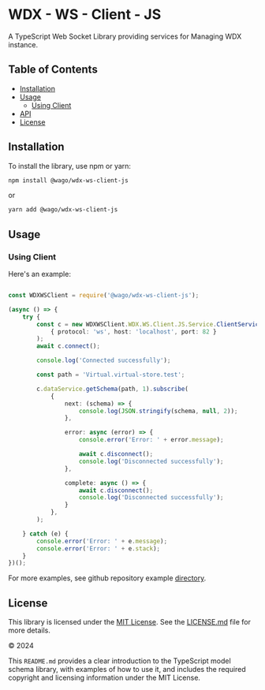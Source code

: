 # WDX - WS - Client - JS

A TypeScript Web Socket Library providing services for Managing WDX instance.

## Table of Contents

- [Installation](#installation)
- [Usage](#usage)
  - [Using Client](#using-client)
- [API](https://github.com/elrest-cz/wdx-ws-client-js/blob/master/docs/modules.md)
- [License](#license)

## Installation

To install the library, use npm or yarn:

```bash
npm install @wago/wdx-ws-client-js
```

or

```bash
yarn add @wago/wdx-ws-client-js
```

## Usage

### Using Client

Here's an example:

```typescript

const WDXWSClient = require('@wago/wdx-ws-client-js');

(async () => {
    try {
        const c = new WDXWSClient.WDX.WS.Client.JS.Service.ClientService(
            { protocol: 'ws', host: 'localhost', port: 82 }
        );
        await c.connect();

        console.log('Connected successfully');

        const path = 'Virtual.virtual-store.test';

        c.dataService.getSchema(path, 1).subscribe(
            {
                next: (schema) => {
                    console.log(JSON.stringify(schema, null, 2));
                },

                error: async (error) => {
                    console.error('Error: ' + error.message);

                    await c.disconnect();
                    console.log('Disconnected successfully');
                },

                complete: async () => {
                    await c.disconnect();
                    console.log('Disconnected successfully');
                }
            },
        );

    } catch (e) {
        console.error('Error: ' + e.message);
        console.error('Error: ' + e.stack);
    }
})();
```


For more examples, see github repository example [directory](https://github.com/elrest-cz/wdx-ws-client-js/tree/master/examples).

## License

This library is licensed under the [MIT License](https://en.wikipedia.org/wiki/MIT_License). See the [LICENSE.md](https://github.com/elrest-cz/wdx-ws-client-js/blob/master/LICENSE.md) file for more details.

© 2024 

This `README.md` provides a clear introduction to the TypeScript model schema library, with examples of how to use it, and includes the required copyright and licensing information under the MIT License.